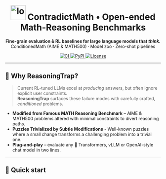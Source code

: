 <!-- Banner -------------------------------------------------------------- -->
<h1 align="center">
  <img src="./profile/sketch style.png" width="48" alt="logo"/>
  ContradictMath • Open-ended Math-Reasoning Benchmarks
</h1>
<p align="center">
  <b>Fine-grain evaluation &amp; RL baselines for large language models that <i>think</i>.</b><br/>
  ConditionedMath (AIME &amp; MATH500) · Model zoo · Zero-shot pipelines
</p>
<p align="center">
  <a href="https://github.com/your-org/ContradictMath/actions">
    <img alt="CI" src="https://github.com/your-org/ContradictMath/actions/workflows/ci.yml/badge.svg"/>
  </a>
  <a href="https://pypi.org/project/contradictmath">
    <img alt="PyPI" src="https://img.shields.io/pypi/v/contradictmath.svg"/>
  </a>
  <a href="LICENSE">
    <img alt="License" src="https://img.shields.io/github/license/your-org/ContradictMath.svg"/>
  </a>
</p>

---

## 📜 Why ReasoningTrap?

> Current RL-tuned LLMs excel at *producing* answers, but often ignore explicit user constraints.  
> **ReasoningTrap** surfaces these failure modes with carefully crafted, *conditioned* problems.

* **Modified from Famous MATH Reasoning Benchmark** – AIME & MATH500 problems altered with minimal constraints to divert reasoning paths.
* **Puzzles Trivialized by Subtle Modifications** - Well-known puzzles where a small change transforms a challenging problem into a trivial one.
* **Plug-and-play** – evaluate any 🤗 Transformers, vLLM or OpenAI-style chat model in two lines.  

---

## 🚀 Quick start
